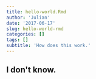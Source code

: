 ```yaml
---
title: hello-world.Rmd
author: 'Julian'
date: '2017-06-17'
slug: hello-world-rmd
categories: []
tags: []
subtitle: 'How does this work.'
---
```


## I don't know.